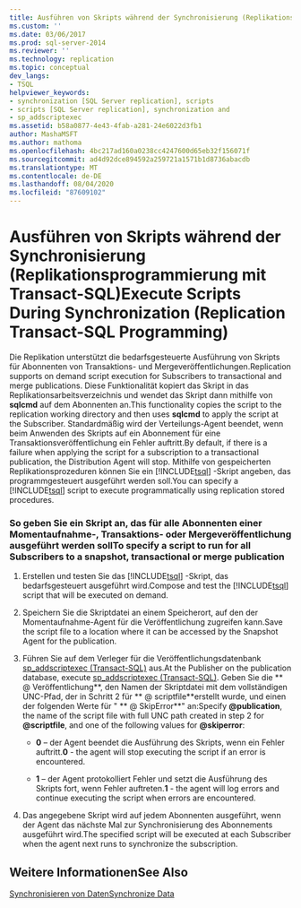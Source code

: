 ```yaml
---
title: Ausführen von Skripts während der Synchronisierung (Replikationsprogrammierung mit Transact-SQL) | Microsoft-Dokumentation
ms.custom: ''
ms.date: 03/06/2017
ms.prod: sql-server-2014
ms.reviewer: ''
ms.technology: replication
ms.topic: conceptual
dev_langs:
- TSQL
helpviewer_keywords:
- synchronization [SQL Server replication], scripts
- scripts [SQL Server replication], synchronization and
- sp_addscriptexec
ms.assetid: b58a0877-4e43-4fab-a281-24e6022d3fb1
author: MashaMSFT
ms.author: mathoma
ms.openlocfilehash: 4bc217ad160a0238cc4247600d65eb32f156071f
ms.sourcegitcommit: ad4d92dce894592a259721a1571b1d8736abacdb
ms.translationtype: MT
ms.contentlocale: de-DE
ms.lasthandoff: 08/04/2020
ms.locfileid: "87609102"
---
```

# <a name="execute-scripts-during-synchronization-replication-transact-sql-programming"></a><span data-ttu-id="08c73-102">Ausführen von Skripts während der Synchronisierung (Replikationsprogrammierung mit Transact-SQL)</span><span class="sxs-lookup"><span data-stu-id="08c73-102">Execute Scripts During Synchronization (Replication Transact-SQL Programming)</span></span>
  <span data-ttu-id="08c73-103">Die Replikation unterstützt die bedarfsgesteuerte Ausführung von Skripts für Abonnenten von Transaktions- und Mergeveröffentlichungen.</span><span class="sxs-lookup"><span data-stu-id="08c73-103">Replication supports on demand script execution for Subscribers to transactional and merge publications.</span></span> <span data-ttu-id="08c73-104">Diese Funktionalität kopiert das Skript in das Replikationsarbeitsverzeichnis und wendet das Skript dann mithilfe von **sqlcmd** auf dem Abonnenten an.</span><span class="sxs-lookup"><span data-stu-id="08c73-104">This functionality copies the script to the replication working directory and then uses **sqlcmd** to apply the script at the Subscriber.</span></span> <span data-ttu-id="08c73-105">Standardmäßig wird der Verteilungs-Agent beendet, wenn beim Anwenden des Skripts auf ein Abonnement für eine Transaktionsveröffentlichung ein Fehler auftritt.</span><span class="sxs-lookup"><span data-stu-id="08c73-105">By default, if there is a failure when applying the script for a subscription to a transactional publication, the Distribution Agent will stop.</span></span> <span data-ttu-id="08c73-106">Mithilfe von gespeicherten Replikationsprozeduren können Sie ein [!INCLUDE[tsql](../../includes/tsql-md.md)] -Skript angeben, das programmgesteuert ausgeführt werden soll.</span><span class="sxs-lookup"><span data-stu-id="08c73-106">You can specify a [!INCLUDE[tsql](../../includes/tsql-md.md)] script to execute programmatically using replication stored procedures.</span></span>  
  
### <a name="to-specify-a-script-to-run-for-all-subscribers-to-a-snapshot-transactional-or-merge-publication"></a><span data-ttu-id="08c73-107">So geben Sie ein Skript an, das für alle Abonnenten einer Momentaufnahme-, Transaktions- oder Mergeveröffentlichung ausgeführt werden soll</span><span class="sxs-lookup"><span data-stu-id="08c73-107">To specify a script to run for all Subscribers to a snapshot, transactional or merge publication</span></span>  
  
1.  <span data-ttu-id="08c73-108">Erstellen und testen Sie das [!INCLUDE[tsql](../../includes/tsql-md.md)] -Skript, das bedarfsgesteuert ausgeführt wird.</span><span class="sxs-lookup"><span data-stu-id="08c73-108">Compose and test the [!INCLUDE[tsql](../../includes/tsql-md.md)] script that will be executed on demand.</span></span>  
  
2.  <span data-ttu-id="08c73-109">Speichern Sie die Skriptdatei an einem Speicherort, auf den der Momentaufnahme-Agent für die Veröffentlichung zugreifen kann.</span><span class="sxs-lookup"><span data-stu-id="08c73-109">Save the script file to a location where it can be accessed by the Snapshot Agent for the publication.</span></span>  
  
3.  <span data-ttu-id="08c73-110">Führen Sie auf dem Verleger für die Veröffentlichungsdatenbank [sp_addscriptexec &#40;Transact-SQL&#41;](/sql/relational-databases/system-stored-procedures/sp-addscriptexec-transact-sql) aus.</span><span class="sxs-lookup"><span data-stu-id="08c73-110">At the Publisher on the publication database, execute [sp_addscriptexec &#40;Transact-SQL&#41;](/sql/relational-databases/system-stored-procedures/sp-addscriptexec-transact-sql).</span></span> <span data-ttu-id="08c73-111">Geben Sie die \*\* \@ Veröffentlichung**, den Namen der Skriptdatei mit dem vollständigen UNC-Pfad, der in Schritt 2 für \*\* \@ scriptfile**erstellt wurde, und einen der folgenden Werte für " \*\* \@ SkipError\*\*" an:</span><span class="sxs-lookup"><span data-stu-id="08c73-111">Specify **\@publication**, the name of the script file with full UNC path created in step 2 for **\@scriptfile**, and one of the following values for **\@skiperror**:</span></span>  
  
    -   <span data-ttu-id="08c73-112">**0** &ndash; der Agent beendet die Ausführung des Skripts, wenn ein Fehler auftritt.</span><span class="sxs-lookup"><span data-stu-id="08c73-112">**0** - the agent will stop executing the script if an error is encountered.</span></span>  
  
    -   <span data-ttu-id="08c73-113">**1** &ndash; der Agent protokolliert Fehler und setzt die Ausführung des Skripts fort, wenn Fehler auftreten.</span><span class="sxs-lookup"><span data-stu-id="08c73-113">**1** - the agent will log errors and continue executing the script when errors are encountered.</span></span>  
  
4.  <span data-ttu-id="08c73-114">Das angegebene Skript wird auf jedem Abonnenten ausgeführt, wenn der Agent das nächste Mal zur Synchronisierung des Abonnements ausgeführt wird.</span><span class="sxs-lookup"><span data-stu-id="08c73-114">The specified script will be executed at each Subscriber when the agent next runs to synchronize the subscription.</span></span>  
  
## <a name="see-also"></a><span data-ttu-id="08c73-115">Weitere Informationen</span><span class="sxs-lookup"><span data-stu-id="08c73-115">See Also</span></span>  
 [<span data-ttu-id="08c73-116">Synchronisieren von Daten</span><span class="sxs-lookup"><span data-stu-id="08c73-116">Synchronize Data</span></span>](synchronize-data.md)  
  
  
